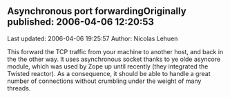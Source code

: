 ## Asynchronous port forwardingOriginally published: 2006-04-06 12:20:53 
Last updated: 2006-04-06 19:25:57 
Author: Nicolas Lehuen 
 
This forward the TCP traffic from your machine to another host, and back in the the other way. It uses asynchronous socket thanks to ye olde asyncore module, which was used by Zope up until recently (they integrated the Twisted reactor). As a consequence, it should be able to handle a great number of connections without crumbling under the weight of many threads.